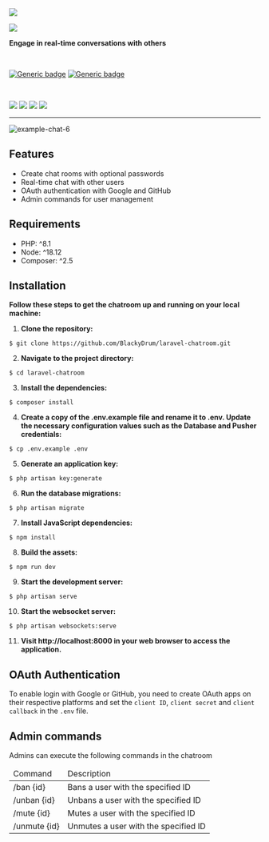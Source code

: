<img align="left" src="https://github.com/BlackyDrum/laravel-chatroom/assets/111639941/8b685afa-42b6-4240-96e3-9d63603ebaa6" />

<br />

<img src="https://github.com/BlackyDrum/laravel-chatroom/assets/111639941/ca5843d5-835f-4c13-8134-33cd58967c1f"><br />

**Engage in real-time conversations with others**

<br />

[![Generic badge](https://img.shields.io/badge/Status-Finished-green.svg)](https://shields.io/) [![Generic badge](https://img.shields.io/badge/License-MIT-<COLOR>.svg)](https://shields.io/) 

<br />

<img src="https://img.shields.io/badge/Laravel-FF2D20?style=for-the-badge&logo=laravel&logoColor=white"> <img src="https://img.shields.io/badge/Vue.js-35495E?style=for-the-badge&logo=vuedotjs&logoColor=4FC08D"> <img src="https://img.shields.io/badge/Tailwind_CSS-38B2AC?style=for-the-badge&logo=tailwind-css&logoColor=white"> <img src="https://img.shields.io/badge/PostgreSQL-316192?style=for-the-badge&logo=postgresql&logoColor=white">

---

![example-chat-6](https://github.com/BlackyDrum/laravel-chatroom/assets/111639941/c63adab1-c3c9-4bfa-8d4d-662f6d228d84)

## Features
- Create chat rooms with optional passwords
- Real-time chat with other users
- OAuth authentication with Google and GitHub
- Admin commands for user management

## Requirements
<ul>
    <li>PHP: ^8.1</li>
    <li>Node: ^18.12</li>
    <li>Composer: ^2.5</li>
</ul>

## Installation
**Follow these steps to get the chatroom up and running on your local machine:**
1. **Clone the repository:**
```
$ git clone https://github.com/BlackyDrum/laravel-chatroom.git
```
2. **Navigate to the project directory:**
```
$ cd laravel-chatroom
```
3. **Install the dependencies:**
```
$ composer install
```
4. **Create a copy of the .env.example file and rename it to .env. Update the necessary configuration values such as the Database and Pusher credentials:**
```
$ cp .env.example .env
```
5. **Generate an application key:**
```
$ php artisan key:generate
```
6. **Run the database migrations:**
```
$ php artisan migrate
```
7. **Install JavaScript dependencies:**
```
$ npm install
```
8. **Build the assets:**
```
$ npm run dev
```
9. **Start the development server:**
```
$ php artisan serve
```
10. **Start the websocket server:**
```
$ php artisan websockets:serve
```
11. **Visit http://localhost:8000 in your web browser to access the application.**

## OAuth Authentication
To enable login with Google or GitHub, you need to create OAuth apps on their respective platforms and set the ``client ID``, ``client secret`` and ``client callback`` in the ``.env`` file.


## Admin commands
Admins can execute the following commands in the chatroom
<table>
    <thead>
        <td>Command</td>
        <td>Description</td>
    </thead>
    <tr>
        <td>/ban {id}</td>
        <td>Bans a user with the specified ID</td>
    </tr>
    <tr>
        <td>/unban {id}</td>
        <td>Unbans a user with the specified ID</td>
    </tr>
    <tr>
        <td>/mute {id}</td>
        <td>Mutes a user with the specified ID</td>
    </tr>
    <tr>
        <td>/unmute {id}</td>
        <td>Unmutes a user with the specified ID</td>
    </tr>
</table>

